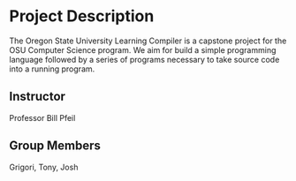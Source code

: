 # Project Description

The Oregon State University Learning Compiler is a capstone project for the OSU Computer Science program.  We aim for build a simple programming language followed by a series of programs necessary to take source code into a running program.

## Instructor

Professor Bill Pfeil

## Group Members

Grigori, Tony, Josh